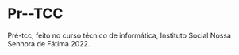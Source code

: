 # Pr--TCC
Pré-tcc, feito no curso técnico de informática, Instituto Social Nossa Senhora de Fátima 2022.
